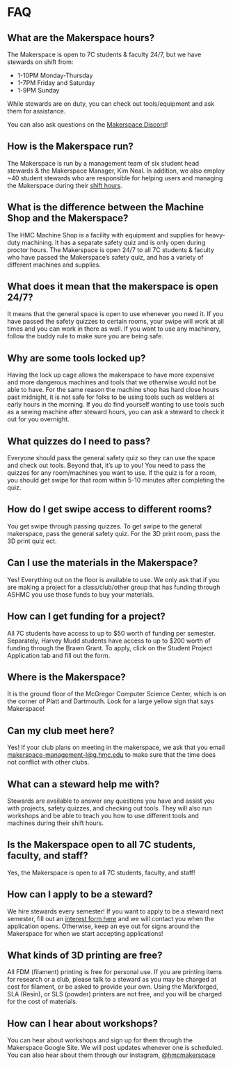 # FAQ

## What are the Makerspace hours?

The Makerspace is open to 7C students & faculty 24/7, but we have stewards on shift from:

- 1-10PM Monday-Thursday
- 1-7PM Friday and Saturday
- 1-9PM Sunday

While stewards are on duty, you can check out tools/equipment and ask them for assistance.

You can also ask questions on the [Makerspace Discord](https://discord.gg/uveewgBmME)!

## How is the Makerspace run?

The Makerspace is run by a management team of six student head stewards & the Makerspace Manager, Kim Neal. In addition, we also employ ~40 student stewards who are responsible for helping users and managing the Makerspace during their [shift hours](/?p=schedule).

## What is the difference between the Machine Shop and the Makerspace?

The HMC Machine Shop is a facility with equipment and supplies for heavy-duty machining. It has a separate safety quiz and is only open during proctor hours. The Makerspace is open 24/7 to all 7C students & faculty who have passed the Makerspace’s safety quiz, and has a variety of different machines and supplies.

## What does it mean that the makerspace is open 24/7?

It means that the general space is open to use whenever you need it. If you have passed the safety quizzes to certain rooms, your swipe will work at all times and you can work in there as well. If you want to use any machinery, follow the buddy rule to make sure you are being safe.

## Why are some tools locked up?

Having the lock up cage allows the makerspace to have more expensive and more dangerous machines and tools that we otherwise would not be able to have. For the same reason the machine shop has hard close hours past midnight, it is not safe for folks to be using tools such as welders at early hours in the morning. If you do find yourself wanting to use tools such as a sewing machine after steward hours, you can ask a steward to check it out for you overnight. 

## What quizzes do I need to pass?

Everyone should pass the general safety quiz so they can use the space and check out tools. Beyond that, it’s up to you! You need to pass the quizzes for any room/machines you want to use. If the quiz is for a room, you should get swipe for that room within 5-10 minutes after completing the quiz. 

## How do I get swipe access to different rooms? 

You get swipe through passing quizzes. To get swipe to the general makerspace, pass the general safety quiz. For the 3D print room, pass the 3D print quiz ect. 

## Can I use the materials in the Makerspace?

Yes! Everything out on the floor is available to use. We only ask that if you are making a project for a class/club/other group that has funding through ASHMC you use those funds to buy your materials.

## How can I get funding for a project?

All 7C students have access to up to $50 worth of funding per semester. Separately, Harvey Mudd students have access to up to $200 worth of funding through the Brawn Grant. To apply, click on the Student Project Application tab and fill out the form.

## Where is the Makerspace?

It is the ground floor of the McGregor Computer Science Center, which is on the corner of Platt and Dartmouth. Look for a large yellow sign that says Makerspace!

## Can my club meet here?

Yes! If your club plans on meeting in the makerspace, we ask that you email makerspace-management-l@g.hmc.edu to make sure that the time does not conflict with other clubs. 

## What can a steward help me with?

Stewards are available to answer any questions you have and assist you with projects, safety quizzes, and checking out tools. They will also run workshops and be able to teach you how to use different tools and machines during their shift hours. 

## Is the Makerspace open to all 7C students, faculty, and staff?

Yes, the Makerspace is open to all 7C students, faculty, and staff!

## How can I apply to be a steward?

We hire stewards every semester! If you want to apply to be a steward next semester, fill out an [interest form here](https://forms.gle/YhVQA59cuWytMw559) and we will contact you when the application opens. Otherwise, keep an eye out for signs around the Makerspace for when we start accepting applications!  

## What kinds of 3D printing are free?

All FDM (filament) printing is free for personal use. If you are printing items for research or a club, please talk to a steward as you may be charged at cost for filament, or be asked to provide your own. Using the Markforged, SLA (Resin), or SLS (powder) printers are not free, and you will be charged for the cost of materials. 

## How can I hear about workshops?

You can hear about workshops and sign up for them through the Makerspace Google Site. We will post updates whenever one is scheduled. You can also hear about them through our instagram, [@hmcmakerspace](https://www.instagram.com/hmcmakerspace/)
